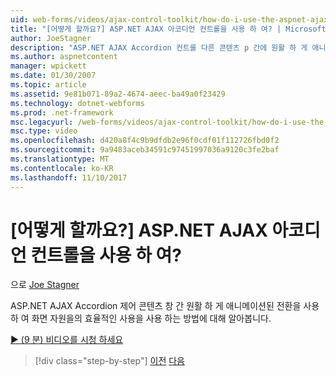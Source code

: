 ```yaml
---
uid: web-forms/videos/ajax-control-toolkit/how-do-i-use-the-aspnet-ajax-accordion-control
title: "[어떻게 할까요?] ASP.NET AJAX 아코디언 컨트롤을 사용 하 여? | Microsoft 문서"
author: JoeStagner
description: "ASP.NET AJAX Accordion 컨트롤 다른 콘텐츠 p 간에 원활 하 게 애니메이션된 전환을 사용 하 여 화면 자원을의 효율적인 사용을 사용 하는 방법 알아보기..."
ms.author: aspnetcontent
manager: wpickett
ms.date: 01/30/2007
ms.topic: article
ms.assetid: 9e81b071-89a2-4674-aeec-ba49a0f23429
ms.technology: dotnet-webforms
ms.prod: .net-framework
msc.legacyurl: /web-forms/videos/ajax-control-toolkit/how-do-i-use-the-aspnet-ajax-accordion-control
msc.type: video
ms.openlocfilehash: d420a8f4c9b9dfdb2e96f0cdf01f112726fbd0f2
ms.sourcegitcommit: 9a9483aceb34591c97451997036a9120c3fe2baf
ms.translationtype: MT
ms.contentlocale: ko-KR
ms.lasthandoff: 11/10/2017
---
```

<a name="how-do-i-use-the-aspnet-ajax-accordion-control"></a>[어떻게 할까요?] ASP.NET AJAX 아코디언 컨트롤을 사용 하 여?
====================
으로 [Joe Stagner](https://github.com/JoeStagner)

ASP.NET AJAX Accordion 제어 콘텐츠 창 간 원활 하 게 애니메이션된 전환을 사용 하 여 화면 자원을의 효율적인 사용을 사용 하는 방법에 대해 알아봅니다.

[&#9654; (9 분) 비디오를 시청 하세요](https://channel9.msdn.com/Blogs/ASP-NET-Site-Videos/how-do-i-use-the-aspnet-ajax-accordion-control)

>[!div class="step-by-step"]
[이전](how-do-i-use-the-aspnet-ajax-alwaysvisible-control-extender.md)
[다음](how-do-i-use-the-aspnet-ajax-collapsable-panel-extender.md)
